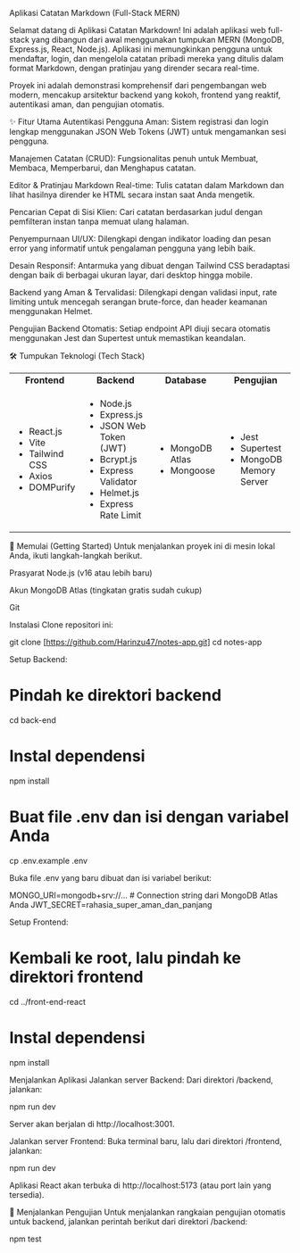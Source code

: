 Aplikasi Catatan Markdown (Full-Stack MERN)

Selamat datang di Aplikasi Catatan Markdown! Ini adalah aplikasi web full-stack yang dibangun dari awal menggunakan tumpukan MERN (MongoDB, Express.js, React, Node.js). Aplikasi ini memungkinkan pengguna untuk mendaftar, login, dan mengelola catatan pribadi mereka yang ditulis dalam format Markdown, dengan pratinjau yang dirender secara real-time.

Proyek ini adalah demonstrasi komprehensif dari pengembangan web modern, mencakup arsitektur backend yang kokoh, frontend yang reaktif, autentikasi aman, dan pengujian otomatis.

✨ Fitur Utama
Autentikasi Pengguna Aman: Sistem registrasi dan login lengkap menggunakan JSON Web Tokens (JWT) untuk mengamankan sesi pengguna.

Manajemen Catatan (CRUD): Fungsionalitas penuh untuk Membuat, Membaca, Memperbarui, dan Menghapus catatan.

Editor & Pratinjau Markdown Real-time: Tulis catatan dalam Markdown dan lihat hasilnya dirender ke HTML secara instan saat Anda mengetik.

Pencarian Cepat di Sisi Klien: Cari catatan berdasarkan judul dengan pemfilteran instan tanpa memuat ulang halaman.

Penyempurnaan UI/UX: Dilengkapi dengan indikator loading dan pesan error yang informatif untuk pengalaman pengguna yang lebih baik.

Desain Responsif: Antarmuka yang dibuat dengan Tailwind CSS beradaptasi dengan baik di berbagai ukuran layar, dari desktop hingga mobile.

Backend yang Aman & Tervalidasi: Dilengkapi dengan validasi input, rate limiting untuk mencegah serangan brute-force, dan header keamanan menggunakan Helmet.

Pengujian Backend Otomatis: Setiap endpoint API diuji secara otomatis menggunakan Jest dan Supertest untuk memastikan keandalan.

🛠️ Tumpukan Teknologi (Tech Stack)

<table>
<tr>
<td align="center"><strong>Frontend</strong></td>
<td align="center"><strong>Backend</strong></td>
<td align="center"><strong>Database</strong></td>
<td align="center"><strong>Pengujian</strong></td>
</tr>
<tr>
<td>
<ul>
<li>React.js</li>
<li>Vite</li>
<li>Tailwind CSS</li>
<li>Axios</li>
<li>DOMPurify</li>
</ul>
</td>
<td>
<ul>
<li>Node.js</li>
<li>Express.js</li>
<li>JSON Web Token (JWT)</li>
<li>Bcrypt.js</li>
<li>Express Validator</li>
<li>Helmet.js</li>
<li>Express Rate Limit</li>
</ul>
</td>
<td>
<ul>
<li>MongoDB Atlas</li>
<li>Mongoose</li>
</ul>
</td>
<td>
<ul>
<li>Jest</li>
<li>Supertest</li>
<li>MongoDB Memory Server</li>
</ul>
</td>
</tr>
</table>

🚀 Memulai (Getting Started)
Untuk menjalankan proyek ini di mesin lokal Anda, ikuti langkah-langkah berikut.

Prasyarat
Node.js (v16 atau lebih baru)

Akun MongoDB Atlas (tingkatan gratis sudah cukup)

Git

Instalasi
Clone repositori ini:

git clone [https://github.com/Harinzu47/notes-app.git]
cd notes-app

Setup Backend:

# Pindah ke direktori backend

cd back-end

# Instal dependensi

npm install

# Buat file .env dan isi dengan variabel Anda

cp .env.example .env

Buka file .env yang baru dibuat dan isi variabel berikut:

MONGO_URI=mongodb+srv://... # Connection string dari MongoDB Atlas Anda
JWT_SECRET=rahasia_super_aman_dan_panjang

Setup Frontend:

# Kembali ke root, lalu pindah ke direktori frontend

cd ../front-end-react

# Instal dependensi

npm install

Menjalankan Aplikasi
Jalankan server Backend:
Dari direktori /backend, jalankan:

npm run dev

Server akan berjalan di http://localhost:3001.

Jalankan server Frontend:
Buka terminal baru, lalu dari direktori /frontend, jalankan:

npm run dev

Aplikasi React akan terbuka di http://localhost:5173 (atau port lain yang tersedia).

🧪 Menjalankan Pengujian
Untuk menjalankan rangkaian pengujian otomatis untuk backend, jalankan perintah berikut dari direktori /backend:

npm test
